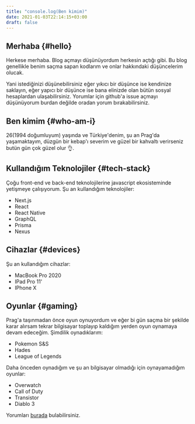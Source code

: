 ```yaml
---
title: "console.log(Ben kimim)"
date: 2021-01-03T22:14:15+03:00
draft: false
---
```


## Merhaba {#hello}

Herkese merhaba. Blog açmayı düşünüyordum herkesin açtığı gibi. Bu blog genellikle benim saçma sapan kodlarım ve onlar hakkındaki düşüncelerim olucak.

<!--more-->

Yani istediğinizi düşünebilirsiniz eğer yıkıcı bir düşünce ise kendinize saklayın, eğer yapıcı bir düşünce ise bana elinizde olan bütün sosyal hesaplardan ulaşabilirsiniz. Yorumlar için github'a issue açmayı düşünüyorum burdan değilde oradan yorum bırakabilirsiniz.

## Ben kimim {#who-am-i}

26(1994 doğumluyum) yaşında ve Türkiye'denim, şu an Prag'da yaşamaktayım, düzgün bir kebap'ı severim ve güzel bir kahvaltı verirseniz butün gün çok güzel olur 👌.

## Kullandığım Teknolojiler {#tech-stack}

Çoğu front-end ve back-end teknolojilerine javascript ekosisteminde yetişmeye çalışıyorum. Şu an kullandığım teknolojiler:

- Next.js
- React
- React Native
- GraphQL
- Prisma
- Nexus

## Cihazlar {#devices}

Şu an kullandığım cihazlar:

- MacBook Pro 2020
- IPad Pro 11'
- IPhone X

## Oyunlar {#gaming}

Prag'a taşınmadan önce oyun oynuyordum ve eğer bi gün saçma bir şekilde karar alırsam tekrar bilgisayar toplayıp kaldığım yerden oyun oynamaya devam edeceğim. Şimdilik oynadıklarım:

- Pokemon S&S
- Hades
- League of Legends

Daha önceden oynadığım ve şu an bilgisayar olmadığı için oynayamadığım oyunlar:

- Overwatch
- Call of Duty
- Transistor
- Diablo 3

Yorumları [burada](https://github.com/Ketcap/Ketchup-Blog/issues/1) bulabilirsiniz.
